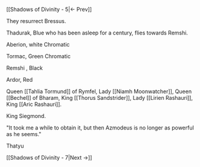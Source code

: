 [[Shadows of Divinity - 5|<- Prev]]

They resurrect Bressus.

Thadurak, Blue who has been asleep for a century, flies towards Remshi. 

Aberion, white Chromatic

Tormac, Green Chromatic

Remshi , Black

Ardor, Red

Queen [[Tahlia Tormund]] of Rymfel, Lady [[Niamh Moonwatcher]], Queen [[Bechel]] of Bharam, King [[Thorus Sandstrider]], Lady [[Lirien Rashauri]], King [[Aric Rashauri]].

King Siegmond.

"It took me a while to obtain it, but then Azmodeus is no longer as powerful as he seems."

Thatyu

[[Shadows of Divinity - 7|Next ->]]